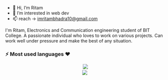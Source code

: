 - 👋 Hi, I’m Ritam
- 👀 I’m interested in web dev
- 📫 reach -> imritambhadra10@gmail.com


I'm Ritam, Electronics and Communication engineering student of BIT College. A
passionate individual who loves to work on various projects. Can work well under pressure
and make the best of any situation.


### :zap: Most used languages ❤️
<p align="center">&nbsp;<img src= "https://github-readme-stats.vercel.app/api/top-langs/?username=imRitam10&layout=compact&hide=html&theme=dracula&hide_border=true"><br>
<a href="https://github.com/ryo-ma/github-profile-trophy" target="_blank">
    <img src= "https://github-profile-summary-cards.vercel.app/api/cards/repos-per-language?username=imRitam10&theme=dracula" alt=""><br>
    <img src= "https://github-profile-summary-cards.vercel.app/api/cards/most-commit-language?username=imRitam10&theme=dracula">
</a>
</p>

